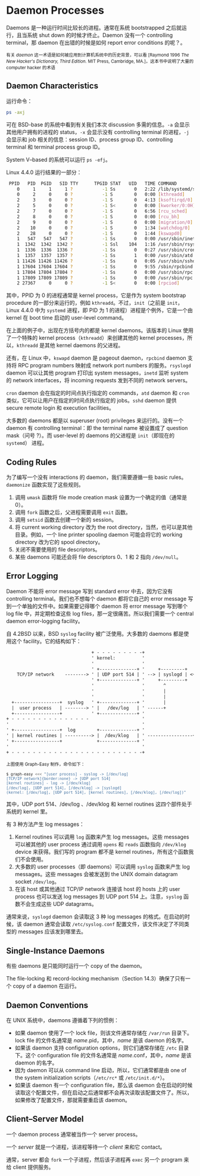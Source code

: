 # Daemon Processes

Daemons 是一种运行时间比较长的进程。通常在系统 bootstrapped 之后就运行，且当系统 shut down 的时候才终止。Daemon 没有一个 controlling terminal，那 daemon 在出错的时候是如何 report error conditions 的呢？。

<small>有关 *daemon* 这一术语是如何被应用到计算机系统中的历史背景，可以看 [Raymond 1996 *The New Hacker's Dictionary, Third Edition.* MIT Press, Cambridge, MA.]，这本书中说明了大量的 computer hacker 的术语</small>

## Daemon Characteristics

运行命令：

```bash
ps -axj
```

可在 BSD-base 的系统中看到有关我们本次 discussion 多需的信息。`-a` 会显示其他用户拥有的进程的 status，`-x` 会显示没有 controlling terminal 的进程，`-j` 会显示和 job 相关的信息：session ID、process group ID、controlling terminal 和 terminal process group ID。

System V–based 的系统可以运行 `ps -efj`。

Linux 4.4.0 运行结果的一部分：

```bash
 PPID   PID  PGID   SID TTY      TPGID STAT   UID   TIME COMMAND
    0     1     1     1 ?           -1 Ss       0   2:22 /lib/systemd/systemd --system --deserialize 28
    0     2     0     0 ?           -1 S        0   0:00 [kthreadd]
    2     3     0     0 ?           -1 S        0   4:13 [ksoftirqd/0]
    2     5     0     0 ?           -1 S<       0   0:00 [kworker/0:0H]
    2     7     0     0 ?           -1 S        0   6:56 [rcu_sched]
    2     8     0     0 ?           -1 S        0   0:00 [rcu_bh]
    2     9     0     0 ?           -1 S        0   0:00 [migration/0]
    2    10     0     0 ?           -1 S        0   1:34 [watchdog/0]
    2    28     0     0 ?           -1 S        0   1:44 [kswapd0]
    1   547   547   547 ?           -1 Ss       0   0:00 /usr/sbin/inetd -i
    1  1342  1342  1342 ?           -1 Ssl    104   1:16 /usr/sbin/rsyslogd -n
    1  1336  1336  1336 ?           -1 Ss       0   0:27 /usr/sbin/cron -f
    1  1357  1357  1357 ?           -1 Ss       1   0:00 /usr/sbin/atd -f
    1 11426 11426 11426 ?           -1 Ss       0   0:05 /usr/sbin/sshd -D
    1 17604 17604 17604 ?           -1 Ss       0   9:55 /sbin/rpcbind -f -w
    1 17804 17804 17804 ?           -1 Ss       0   0:00 /usr/sbin/rpc.idmapd
    1 17809 17809 17809 ?           -1 Ss       0   0:00 /usr/sbin/rpc.mountd
    2 27367     0     0 ?           -1 S<       0   0:00 [rpciod]
```

其中，PPID 为 0 的进程通常是 kernel process，它是作为 system bootstrap procedure 的一部分来运行的，例如 `kthreadd`。不过，`init`（之前是 `init`，Linux 4.4.0 中为 `systemd` 进程，即 PID 为 1 的进程）进程是个例外，它是一个由 kernel 在 boot time 启动的 user-level command。

在上面的例子中，出现在方括号内的都是 kernel daemons。该版本的 Linux 使用了一个特殊的 kernel process（`kthreadd`）来创建其他的 kernel processes，所以，`kthreadd` 是其他 kernel daemons 的父进程。

还有，在 Linux 中，`kswapd` daemon 是 pageout daemon，`rpcbind` daemon 支持将 RPC program numbers 映射成 network port numbers 的服务。`rsyslogd` daemon 可以让其他 program 打印出 system messages，`inetd` 监听 system 的 network interfaces，将 incoming requests 发到不同的 network servers。

`cron` daemon 会在指定的时间点执行指定的 commands，`atd` daemon 和 `cron` 类似，它可以让用户在指定的时间点执行指定的 jobs。`sshd` daemon 提供 secure remote login 和 execution facilities。

大多数的 daemons 都是以 superuser (root) privileges 来运行的。没有一个 daemon 有 controlling terminal：即 the terminal name 被设置成了 question mask（问号 ?）。而 user-level 的 daemons 的父进程是 `init`（即现在的 `systemd`） 进程。

## Coding Rules

为了编写一个没有 interactions 的 daemon，我们需要遵循一些 basic rules。`daemonize` 函数实现了这些规则。

1. 调用 `umask` 函数将 file mode creation mask 设置为一个确定的值（通常是 0）。
2. 调用 `fork` 函数之后，父进程需要调用 `exit` 函数。
3. 调用 `setsid` 函数去创建一个新的 session。
4. 将 current working directory 改为 the root directory，当然，也可以是其他目录。例如，一个 line printer spooling daemon 可能会将它的 working directory 改为它的 spool directory。
5. 关闭不需要使用的 file descriptors。
6. 某些 daemons 可能还会将 file descriptors 0、1 和 2 指向 `/dev/null`。

## Error Logging

Daemon 不能将 error message 写到 standard error 中去，因为它没有  controlling terminal。我们也不想每个 daemon 都将它自己的 error message 写到一个单独的文件中。如果需要记得哪个 daemon 将 error message 写到哪个 log file 中，并定期检查这些 log files，那一定很痛苦。所以我们需要一个 central daemon error-logging facility。

自 4.2BSD 以来，BSD `syslog` facility 被广泛使用。大多数的 daemons 都是使用这个 facility。它的结构如下：

```txt
                                + - - - - - - - - -+
                                ' kernel:          '
                                '                  '
                                ' +--------------+ '     +---------+
    TCP/IP network    --------> ' | UDP port 514 | ' --> | syslogd | <+
                                ' +--------------+ '     +---------+  |
                                '                  '       ^          |
                                '                  '       |          |
                                '                  '       |          |
  +-----------------+  syslog   ' +--------------+ '       |          |
  |  user process   | --------> ' |   /dev/log   | ' ------+          |
  +-----------------+           ' +--------------+ '                  |
+ - - - - - - - - - - - - - - -                    '                  |
'                                                  '                  |
' +-----------------+  log        +--------------+ '                  |
' | kernel routines | ----------> |  /dev/klog   | ' -----------------+
' +-----------------+             +--------------+ '
'                                                  '
+ - - - - - - - - - - - - - - - - - - - - - - - - -+
```

<small>上图使用 Graph-Easy 制作，命令如下：

```bash
$ graph-easy <<< "[user process] - syslog -> [/dev/log]
[TCP/IP network]{border:none} -> [UDP port 514]
[kernel routines] - log -> [/dev/klog]
[/dev/log], [UDP port 514], [/dev/klog] -> [syslogd]
(kernel: [/dev/log], [UDP port 514], [kernel routines], [/dev/klog], [/dev/log])"
```
</small>

其中，UDP port 514、/dev/log 、/dev/klog 和 kernel routines 这四个部件处于系统的 kernel 里。

有 3 种方法产生 log messages：

1. Kernel routines 可以调用 `log` 函数来产生 log messages。这些 messages 可以被其他的 user process 通过调用 `opens` 和 `reads` 函数指向 `/dev/klog` device 来获得。我们写的 program 都不是 kernel routines，所有这个函数我们不会使用。
2. 大多数的 user processes（即 daemons）可以调用 `syslog` 函数来产生 log messages。这些 messages 会被发送到 the UNIX domain datagram socket `/dev/log`。
3. 在该 host 或其他通过 TCP/IP network 连接该 host 的 hosts 上的 user process 也可以发送 log messages 到 UDP port 514 上。注意，`syslog` 函数不会生成这些 UDP datagrams。

通常来说，`syslogd` daemon 会读取这 3 种 log messages 的格式。在启动的时候，该 daemon 通常会读取 `/etc/syslog.conf` 配置文件，该文件决定了不同类型的 messages 应该发到哪里去。

## Single-Instance Daemons

有些 daemons 是只能同时运行一个 copy of the daemon。

The file-locking 和 record-locking mechanism（Section 14.3）确保了只有一个 copy of a daemon 在运行。

## Daemon Conventions

在 UNIX 系统中，daemons 遵循着下列的惯例：

- 如果 daemon 使用了一个 lock file，则该文件通常存储在 `/var/run` 目录下。lock file 的文件名通常是 *name*.pid，其中，*name* 是该 daemon 的名字。
- 如果该 daemon 支持 configuration options，则它们通常存储在 `/etc` 目录下。这个 configuration file 的文件名通常是 *name*.conf，其中，*name* 是该 daemon 的名字。
- 因为 daemon 可以从 command line 启动，所以，它们通常都是由 one of the system initialization scripts（`/etc/rc*` 或 `/etc/init.d/*`）。
- 如果该 daemon 有一个 configuration file，那么该 daemon 会在启动的时候读取这个配置文件，但在启动之后通常都不会再次读取该配置文件了。所以，如果修改了配置文件，那就需要重启该 daemon。

## Client–Server Model

一个 daemon process 通常被当作一个 server process。

一个 *server* 就是一个进程，该进程等待一个 *client* 来和它 contact。

通常，server 都会 `fork` 一个子进程，然后该子进程再 `exec` 另一个 program 来给 client 提供服务。

